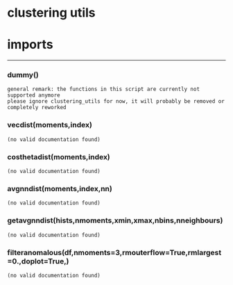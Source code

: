 # clustering utils  
  
# imports 
- - -
  
  
### dummy()  
```text  
general remark: the functions in this script are currently not supported anymore  
please ignore clustering_utils for now, it will probably be removed or completely reworked  
```  
  
  
### vecdist(moments,index)  
```text  
(no valid documentation found)  
```  
  
  
### costhetadist(moments,index)  
```text  
(no valid documentation found)  
```  
  
  
### avgnndist(moments,index,nn)  
```text  
(no valid documentation found)  
```  
  
  
### getavgnndist(hists,nmoments,xmin,xmax,nbins,nneighbours)  
```text  
(no valid documentation found)  
```  
  
  
### filteranomalous(df,nmoments=3,rmouterflow=True,rmlargest=0.,doplot=True,)  
```text  
(no valid documentation found)  
```  
  
  
